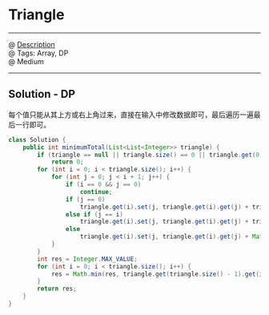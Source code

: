 # Triangle
------------------
@ [Description](https://leetcode.com/problems/triangle/)  
@ Tags: Array, DP     
@ Medium

------------------
## Solution - DP
每个值只能从其上方或右上角过来，直接在输入中修改数据即可，最后遍历一遍最后一行即可。
```java
class Solution {
    public int minimumTotal(List<List<Integer>> triangle) {
        if (triangle == null || triangle.size() == 0 || triangle.get(0).size() == 0)
            return 0;
        for (int i = 0; i < triangle.size(); i++) {
            for (int j = 0; j < i + 1; j++) {
                if (i == 0 && j == 0)
                    continue;
                if (j == 0)
                    triangle.get(i).set(j, triangle.get(i).get(j) + triangle.get(i-1).get(j));
                else if (j == i)
                    triangle.get(i).set(j, triangle.get(i).get(j) + triangle.get(i-1).get(j-1));
                else
                    triangle.get(i).set(j, triangle.get(i).get(j) + Math.min(triangle.get(i-1).get(j), triangle.get(i-1).get(j-1)));
            }
        }
        int res = Integer.MAX_VALUE;
        for (int i = 0; i < triangle.size(); i++) {
            res = Math.min(res, triangle.get(triangle.size() - 1).get(i));
        }
        return res;
    }
}
```
